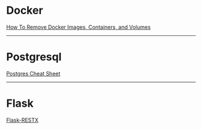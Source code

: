 # Docker
[How To Remove Docker Images, Containers, and Volumes](https://www.digitalocean.com/community/tutorials/how-to-remove-docker-images-containers-and-volumes)

---

# Postgresql

[Postgres Cheat Sheet](https://gist.github.com/Kartones/dd3ff5ec5ea238d4c546)

---

# Flask


[Flask-RESTX](https://flask-restx.readthedocs.io/en/latest/quickstart.html)
